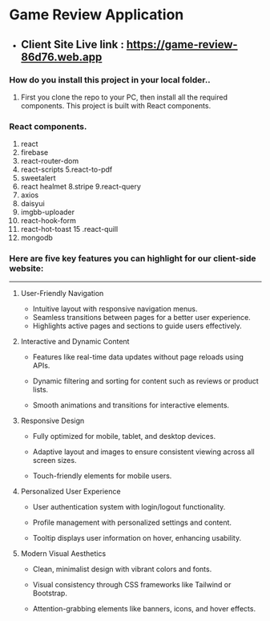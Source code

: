 
# Game Review Application 

- ## Client Site Live link : https://game-review-86d76.web.app


### How do you install this project in your local folder..
   1. First you clone the repo to your PC, then install all the required components. This project is built with React components.


### React components.
   1. react
   2. firebase
   3. react-router-dom
   4. react-scripts
   5.react-to-pdf
   6. sweetalert
   7. react healmet
   8.stripe
   9.react-query
   10. axios
   11. daisyui
   12. imgbb-uploader
   13. react-hook-form
   14. react-hot-toast
   15 .react-quill
   16. mongodb


### Here are five key features you can highlight for our client-side website:


___



1. User-Friendly Navigation
    - Intuitive layout with responsive navigation menus.
    - Seamless transitions between pages for a better user experience.
    - Highlights active pages and sections to guide users effectively.

2. Interactive and Dynamic Content
    - Features like real-time data updates without page reloads using APIs.

    - Dynamic filtering and sorting for content such as reviews or product lists.

   - Smooth animations and transitions for interactive elements.


3. Responsive Design

    - Fully optimized for mobile, tablet, and desktop devices.

   - Adaptive layout and images to ensure consistent viewing across all screen sizes.

   - Touch-friendly elements for mobile users.



4. Personalized User Experience

    - User authentication system with login/logout functionality.

   - Profile management with personalized settings and content.

   - Tooltip displays user information on hover, enhancing usability.

5. Modern Visual Aesthetics
    - Clean, minimalist design with vibrant colors and fonts.

   - Visual consistency through CSS frameworks like Tailwind or Bootstrap.

   - Attention-grabbing elements like banners, icons, and hover effects.


